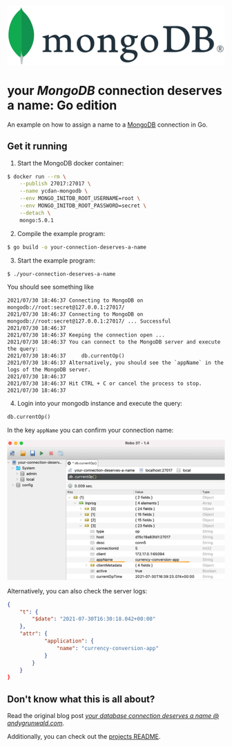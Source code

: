 ![MongoDB logo](../../images/mongodb-logo.png)

# your _MongoDB_ connection deserves a name: Go edition

An example on how to assign a name to a [MongoDB](https://www.mongodb.com/) connection in Go.

## Get it running

1. Start the MongoDB docker container:
```sh
$ docker run --rm \
    --publish 27017:27017 \
    --name ycdan-mongodb \
    --env MONGO_INITDB_ROOT_USERNAME=root \
    --env MONGO_INITDB_ROOT_PASSWORD=secret \
    --detach \
    mongo:5.0.1
```

2. Compile the example program:
```sh
$ go build -o your-connection-deserves-a-name
```

3. Start the example program:
```sh
$ ./your-connection-deserves-a-name
```

You should see something like

```
2021/07/30 18:46:37 Connecting to MongoDB on mongodb://root:secret@127.0.0.1:27017/
2021/07/30 18:46:37 Connecting to MongoDB on mongodb://root:secret@127.0.0.1:27017/ ... Successful
2021/07/30 18:46:37
2021/07/30 18:46:37 Keeping the connection open ...
2021/07/30 18:46:37 You can connect to the MongoDB server and execute the query:
2021/07/30 18:46:37 	db.currentOp()
2021/07/30 18:46:37 Alternatively, you should see the `appName` in the logs of the MongoDB server.
2021/07/30 18:46:37
2021/07/30 18:46:37 Hit CTRL + C or cancel the process to stop.
2021/07/30 18:46:37
```

4. Login into your mongodb instance and execute the query:
```sql
db.currentOp()
```

In the key `appName` you can confirm your connection name:

![Screenshot of the db.currentOp() query.](../../images/mongodb-db.currentOp.png)

Alternatively, you can also check the server logs:

```json
{
    "t": {
        "$date": "2021-07-30T16:30:18.042+00:00"
    },
    "attr": {
            "application": {
                "name": "currency-conversion-app"
            }
        }
    }
}
```

## Don't know what this is all about?

Read the original blog post [_your database connection deserves a name @ andygrunwald.com_](https://andygrunwald.com/blog/your-database-connection-deserves-a-name/ "Article your database connection deserves a name at Andy Grunwalds blog").

Additionally, you can check out the [projects README](https://github.com/andygrunwald/your-connection-deserves-a-name#readme).